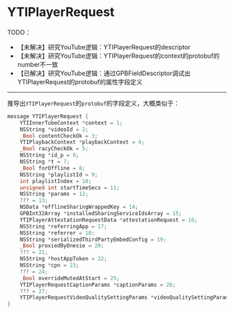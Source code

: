 # YTIPlayerRequest

TODO：

* 【未解决】研究YouTube逻辑：YTIPlayerRequest的descriptor
* 【未解决】研究YouTube逻辑：YTIPlayerRequest的context的protobuf的number不一致
* 【已解决】研究YouTube逻辑：通过GPBFieldDescriptor调试出YTIPlayerRequest的protobuf的属性字段定义

---

推导出`YTIPlayerRequest`的`protobuf`的字段定义，大概类似于：

```c
message YTIPlayerRequest {
    YTIInnerTubeContext *context = 1;
    NSString *videoId = 2;
    _Bool contentCheckOk = 3;
    YTIPlaybackContext *playbackContext = 4;
    _Bool racyCheckOk = 5;
    NSString *id_p = 6;
    NSString *t = 7;
    _Bool forOffline = 8;
    NSString *playlistId = 9;
    int playlistIndex = 10;
    unsigned int startTimeSecs = 11;
    NSString *params = 12;
    ??? = 13;
    NSData *offlineSharingWrappedKey = 14;
    GPBInt32Array *installedSharingServiceIdsArray = 15;
    YTIPlayerAttestationRequestData *attestationRequest = 16;
    NSString *referringApp = 17;
    NSString *referrer = 18;
    NSString *serializedThirdPartyEmbedConfig = 19;
    _Bool proxiedByOnesie = 20;
    ??? = 21;
    NSString *hostAppToken = 22;
    NSString *cpn = 23;
    ??? = 24;
    _Bool overrideMutedAtStart = 25;
    YTIPlayerRequestCaptionParams *captionParams = 26;
    ??? = 27;
    YTIPlayerRequestVideoQualitySettingParams *videoQualitySettingParams = 28;
}
```
